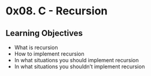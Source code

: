 # 0x08. C - Recursion
## Learning Objectives

+ What is recursion
+ How to implement recursion
+ In what situations you should implement recursion
+ In what situations you shouldn’t implement recursion
